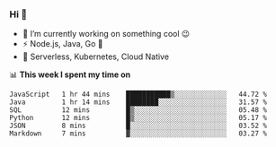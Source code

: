 ### Hi 👋

<!--
**nodejh/nodejh** is a ✨ _special_ ✨ repository because its `README.md` (this file) appears on your GitHub profile.

Here are some ideas to get you started:

- 🔭 I’m currently working on ...
- 🌱 I’m currently learning ...
- 👯 I’m looking to collaborate on ...
- 🤔 I’m looking for help with ...
- 💬 Ask me about ...
- 📫 How to reach me: ...
- 😄 Pronouns: ...
- ⚡ Fun fact: ...
-->

- 🔭 I’m currently working on something cool :wink:
- ⚡ Node.js, Java, Go :thought_balloon:
- 🤖 Serverless, Kubernetes, Cloud Native

📊 **This week I spent my time on**

<!--START_SECTION:waka-->

```text
JavaScript   1 hr 44 mins    ███████████▒░░░░░░░░░░░░░   44.72 %
Java         1 hr 14 mins    ████████░░░░░░░░░░░░░░░░░   31.57 %
SQL          12 mins         █▒░░░░░░░░░░░░░░░░░░░░░░░   05.48 %
Python       12 mins         █▒░░░░░░░░░░░░░░░░░░░░░░░   05.17 %
JSON         8 mins          █░░░░░░░░░░░░░░░░░░░░░░░░   03.52 %
Markdown     7 mins          ▓░░░░░░░░░░░░░░░░░░░░░░░░   03.27 %
```

<!--END_SECTION:waka-->


<!--
:traffic_light: **Visitors**

![visitors](https://visitor-badge.glitch.me/badge?page_id=nodejh.nodejh)
-->
